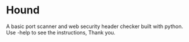 # Hound
A basic port scanner and web security header checker built with python.
Use -help to see the instructions, Thank you.
